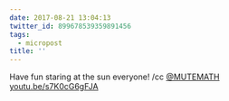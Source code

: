 ```yaml
---
date: 2017-08-21 13:04:13
twitter_id: 899678539359891456
tags:
  - micropost
title: ''
---
```


Have fun staring at the sun everyone! /cc [@MUTEMATH](https://twitter.com/MUTEMATH) [youtu.be/s7K0cG6gFJA](https://youtu.be/s7K0cG6gFJA)
